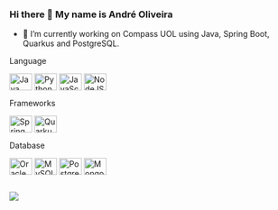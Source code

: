 ### Hi there 👋 My name is André Oliveira

- 🔭 I’m currently working on Compass UOL using Java, Spring Boot, Quarkus and PostgreSQL.


<div style="display: inline_block">
  <p>Language</p>
  <img align="center" alt="Java" height="30" width="40" src="https://cdn.jsdelivr.net/gh/devicons/devicon/icons/java/java-original.svg">
  <img align="center" alt="Python" height="30" width="40" src="https://cdn.jsdelivr.net/gh/devicons/devicon/icons/python/python-original.svg">
  <img align="center" alt="JavaScript" height="30" width="40" src="https://cdn.jsdelivr.net/gh/devicons/devicon/icons/javascript/javascript-original.svg">
  <img align="center" alt="NodeJS" height="30" width="40" src="https://cdn.jsdelivr.net/gh/devicons/devicon/icons/nodejs/nodejs-original.svg">
  
  
  <p>Frameworks</p>
  <img align="center" alt="Spring Boot" height="30" width="40" src="https://cdn.jsdelivr.net/gh/devicons/devicon/icons/spring/spring-original.svg">
  <img align="center" alt="Quarkus" height="30" width="40" src="https://www.svgrepo.com/show/354245/quarkus-icon.svg" />  
  
  <p>Database</p>
  <img align="center" alt="Oracle" height="30" width="40" src="https://cdn.jsdelivr.net/gh/devicons/devicon/icons/oracle/oracle-original.svg">
  <img align="center" alt="MySQL" height="30" width="40" src="https://cdn.jsdelivr.net/gh/devicons/devicon/icons/mysql/mysql-original.svg">
  <img align="center" alt="Postgree" height="30" width="40" src="https://cdn.jsdelivr.net/gh/devicons/devicon/icons/postgresql/postgresql-original.svg">
  <img align="center" alt="MongoDB" height="30" width="40" src="https://cdn.jsdelivr.net/gh/devicons/devicon/icons/mongodb/mongodb-original.svg">
  
  
</div>

##

<div>
  <a href="https://www.linkedin.com/in/apoliv" target="_blank">
    <img src="https://img.shields.io/badge/-LinkedIn-%230077B5?style=for-the-badge&logo=linkedin&logoColor=white" target="_blank">
  </a>
</div>
